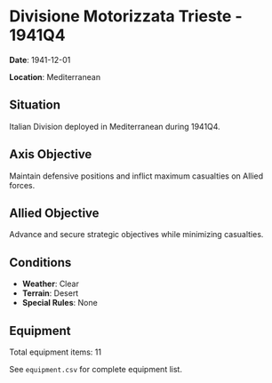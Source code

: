 # Divisione Motorizzata Trieste - 1941Q4

**Date**: 1941-12-01

**Location**: Mediterranean

## Situation

Italian Division deployed in Mediterranean during 1941Q4.

## Axis Objective

Maintain defensive positions and inflict maximum casualties on Allied forces.

## Allied Objective

Advance and secure strategic objectives while minimizing casualties.

## Conditions

- **Weather**: Clear
- **Terrain**: Desert
- **Special Rules**: None

## Equipment

Total equipment items: 11

See `equipment.csv` for complete equipment list.
